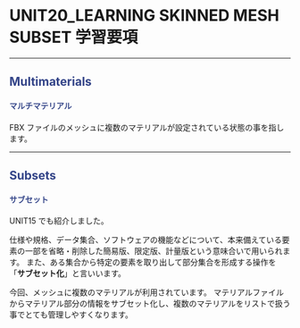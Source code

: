 <!--
UNIT20_LEARNING UNIT20 演習手順
SKINNED MESH SUBSET

<span style="color:#994433;border: 1px red solid; padding: 2px;font-size:100%;font-weight: bold;"></span>

Multimaterials
Subsets
-->

# UNIT20_LEARNING SKINNED MESH SUBSET 学習要項

---

## <span style="color:#334488;">Multimaterials</span>
#### <span style="color:#334488;">マルチマテリアル</span>

FBX ファイルのメッシュに複数のマテリアルが設定されている状態の事を指します。

---

## <span style="color:#334488;">Subsets</span>
#### <span style="color:#334488;">サブセット</span>

UNIT15 でも紹介しました。

仕様や規格、データ集合、ソフトウェアの機能などについて、本来備えている要素の一部を省略・削除した簡易版、限定版、計量版という意味合いで用いられます。
また、ある集合から特定の要素を取り出して部分集合を形成する操作を「**サブセット化**」と言いいます。

今回、メッシュに複数のマテリアルが利用されています。
マテリアルファイルからマテリアル部分の情報をサブセット化し、複数のマテリアルをリストで扱う事でとても管理しやすくなります。